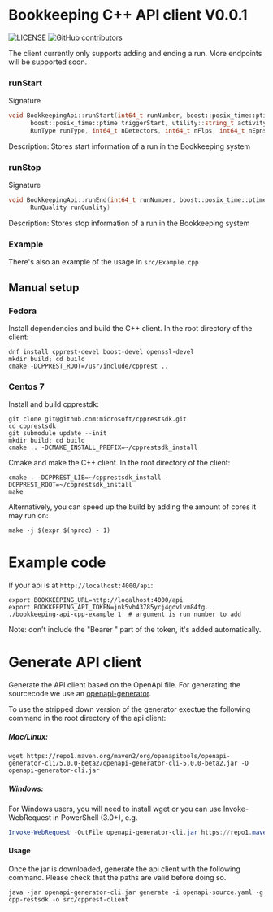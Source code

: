 # Bookkeeping C++ API client V0.0.1
[![LICENSE](https://img.shields.io/github/license/rummens1337/bookkeeping-cpprest-client.svg)](https://github.com/rummens1337/bookkeeping-cpprest-client/blob/main/LICENSE)
[![GitHub contributors](https://img.shields.io/github/contributors/rummens1337/bookkeeping-cpprest-client)](https://github.com/rummens1337/bookkeeping-cpprest-client/graphs/contributors)


The client currently only supports adding and ending a run. More endpoints will be supported soon.

### runStart
Signature
```cpp
void BookkeepingApi::runStart(int64_t runNumber, boost::posix_time::ptime o2Start,
      boost::posix_time::ptime triggerStart, utility::string_t activityId, 
      RunType runType, int64_t nDetectors, int64_t nFlps, int64_t nEpns) 
```
Description:
Stores start information of a run in the Bookkeeping system

### runStop
Signature
```cpp
void BookkeepingApi::runEnd(int64_t runNumber, boost::posix_time::ptime o2End, boost::posix_time::ptime triggerEnd,
      RunQuality runQuality)
```
Description:
Stores stop information of a run in the Bookkeeping system

### Example
There's also an example of the usage in `src/Example.cpp`


## Manual setup
### Fedora
Install dependencies and build the C++ client.
In the root directory of the client:
```console
dnf install cpprest-devel boost-devel openssl-devel 
mkdir build; cd build
cmake -DCPPREST_ROOT=/usr/include/cpprest ..
```

### Centos 7
Install and build cpprestdk:
```console
git clone git@github.com:microsoft/cpprestsdk.git
cd cpprestsdk
git submodule update --init
mkdir build; cd build
cmake .. -DCMAKE_INSTALL_PREFIX=~/cpprestsdk_install
```

Cmake and make the C++ client.
In the root directory of the client:
```console
cmake . -DCPPREST_LIB=~/cpprestsdk_install -DCPPREST_ROOT=~/cpprestsdk_install
make
```
Alternatively, you can speed up the build by adding the amount of cores it may run on:
```console
make -j $(expr $(nproc) - 1)
```

# Example code
If your api is at `http://localhost:4000/api`:
```console
export BOOKKEEPING_URL=http://localhost:4000/api
export BOOKKEEPING_API_TOKEN=jnk5vh43785ycj4gdvlvm84fg...
./bookkeeping-api-cpp-example 1  # argument is run number to add
```
Note: don't include the "Bearer " part of the token, it's added automatically.

# Generate API client
Generate the API client based on the OpenApi file.
For generating the sourcecode we use an [openapi-generator](https://github.com/OpenAPITools/openapi-generator).

To use the stripped down version of the generator exectue the following command in the root directory of the api client:

##### Mac/Linux:
```console
wget https://repo1.maven.org/maven2/org/openapitools/openapi-generator-cli/5.0.0-beta2/openapi-generator-cli-5.0.0-beta2.jar -O openapi-generator-cli.jar
```

##### Windows:
For Windows users, you will need to install wget or you can use Invoke-WebRequest in PowerShell (3.0+), e.g.

```powershell
Invoke-WebRequest -OutFile openapi-generator-cli.jar https://repo1.maven.org/maven2/org/openapitools/openapi-generator-cli/5.0.0-beta2/openapi-generator-cli-5.0.0-beta2.jar
```

#### Usage
Once the jar is downloaded, generate the api client with the following command. Please check that the paths are valid before doing so.
```console
java -jar openapi-generator-cli.jar generate -i openapi-source.yaml -g cpp-restsdk -o src/cpprest-client
```